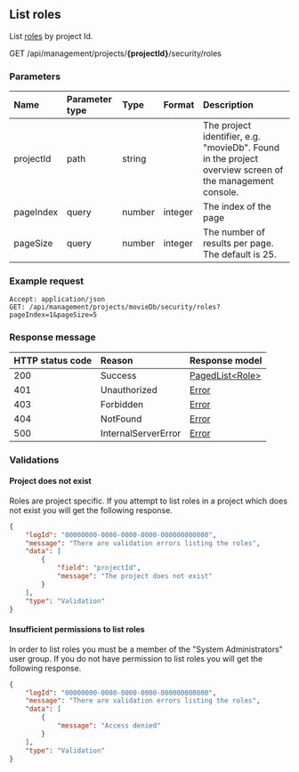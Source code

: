 ## List roles
List [roles](/model/role.md) by project Id.

<span class="label label--get">GET</span> /api/management/projects/**{projectId}**/security/roles

### Parameters

| Name      | Parameter type | Type   | Format  | Description                                                                                             |
|:----------|:---------------|:-------|:--------|:--------------------------------------------------------------------------------------------------------|
| projectId | path           | string |         | The project identifier, e.g. "movieDb". Found in the project overview screen of the management console. |
| pageIndex | query          | number | integer | The index of the page                                                                                   |
| pageSize  | query          | number | integer | The number of results per page. The default is 25.                                                      |

### Example request

```http
Accept: application/json
GET: /api/management/projects/movieDb/security/roles?pageIndex=1&pageSize=5
```

### Response message

| HTTP status code | Reason              | Response model                          |
|:-----------------|:--------------------|:----------------------------------------|
| 200              | Success             | [PagedList&lt;Role&gt;](/model/role.md) |
| 401              | Unauthorized        | [Error](/key-concepts/errors.md)        |
| 403              | Forbidden           | [Error](/key-concepts/errors.md)        |
| 404              | NotFound            | [Error](/key-concepts/errors.md)        |
| 500              | InternalServerError | [Error](/key-concepts/errors.md)        |

### Validations

#### Project does not exist

Roles are project specific. If you attempt to list roles in a project which does not exist you will get the following response. 

```json
{
    "logId": "00000000-0000-0000-0000-000000000000",
    "message": "There are validation errors listing the roles",
    "data": [
        {
            "field": "projectId",
            "message": "The project does not exist"
        }
    ],
    "type": "Validation"
}
```

#### Insufficient permissions to list roles

In order to list roles you must be a member of the "System Administrators" user group. If you do not have permission to list roles you will get the following response.

```json
{
    "logId": "00000000-0000-0000-0000-000000000000",
    "message": "There are validation errors listing the roles",
    "data": [
        {
            "message": "Access denied"
        }
    ],
    "type": "Validation"
}
```